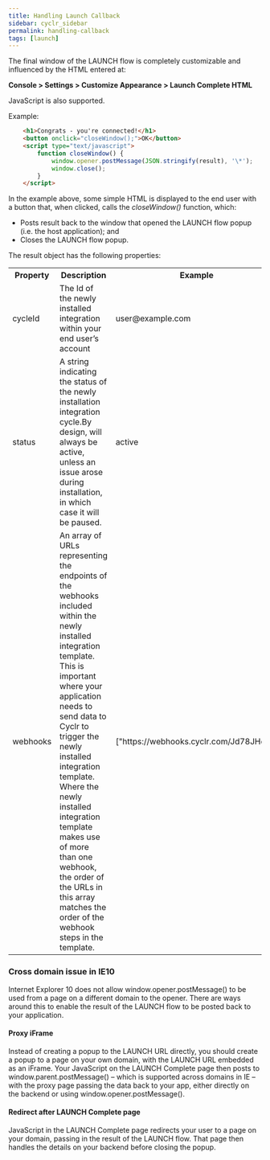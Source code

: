 ```yaml
---
title: Handling Launch Callback
sidebar: cyclr_sidebar
permalink: handling-callback
tags: [launch]
---
```


The final window of the LAUNCH flow is completely customizable and influenced by the HTML entered at:

**Console > Settings > Customize Appearance > Launch Complete HTML**

JavaScript is also supported.

Example:
```html
    <h1>Congrats - you're connected!</h1>
    <button onclick="closeWindow();">OK</button>
    <script type="text/javascript"> 
        function closeWindow() {
            window.opener.postMessage(JSON.stringify(result), '\*');
            window.close(); 
        }
    </script>
```

In the example above, some simple HTML is displayed to the end user with a button that, when clicked, calls the _closeWindow()_ function, which:

*   Posts result back to the window that opened the LAUNCH flow popup (i.e. the host application); and
*   Closes the LAUNCH flow popup.

The result object has the following properties:

<table>
    <tr>
        <th>Property</th>
        <th>Description</th>
        <th>Example</th>
    </tr>
    <tr>
        <td>cycleId</td>
        <td>The Id of the newly installed integration within your end user’s account</td>
        <td>user@example.com</td>
    </tr>
    <tr>
        <td>status</td>
        <td>A string indicating the status of the newly installation integration cycle.By design, will always be active, unless an issue arose during installation, in which case it will be paused.</td>
        <td>active</td>
    </tr>
    <tr>
        <td>webhooks</td>
        <td>An array of URLs representing the endpoints of the webhooks included within the newly installed integration template.
This is important where your application needs to send data to Cyclr to trigger the newly installed integration template.
Where the newly installed integration template makes use of more than one webhook, the order of the URLs in this array matches the order of the webhook steps in the template.</td>
        <td>["https://webhooks.cyclr.com/Jd78JHd9"]</td>
    </tr>
</table>

### Cross domain issue in IE10

Internet Explorer 10 does not allow window.opener.postMessage() to be used from a page on a different domain to the opener. There are ways around this to enable the result of the LAUNCH flow to be posted back to your application.

#### **Proxy iFrame**

Instead of creating a popup to the LAUNCH URL directly, you should create a popup to a page on your own domain, with the LAUNCH URL embedded as an iFrame. Your JavaScript on the LAUNCH Complete page then posts to window.parent.postMessage() – which is supported across domains in IE – with the proxy page passing the data back to your app, either directly on the backend or using window.opener.postMessage().

#### **Redirect after LAUNCH Complete page**

JavaScript in the LAUNCH Complete page redirects your user to a page on your domain, passing in the result of the LAUNCH flow. That page then handles the details on your backend before closing the popup.